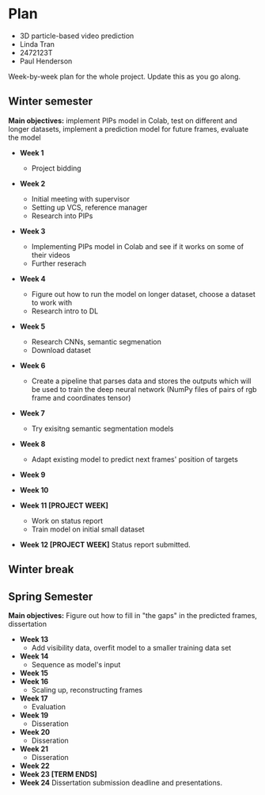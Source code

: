 # Plan

* 3D particle-based video prediction
* Linda Tran
* 2472123T
* Paul Henderson

Week-by-week plan for the whole project. Update this as you go along.

## Winter semester

__Main objectives:__ implement PIPs model in Colab, test on different and longer datasets, implement a prediction model for future frames, evaluate the model

* **Week 1**
  * Project bidding
* **Week 2**
  * Initial meeting with supervisor
  * Setting up VCS, reference manager
  * Research into PIPs
* **Week 3**
  * Implementing PIPs model in Colab and see if it works on some of their videos
  * Further reserach
* **Week 4**
  * Figure out how to run the model on longer dataset, choose a dataset to work with
  * Research intro to DL
* **Week 5**
  * Research CNNs, semantic segmenation
  * Download dataset
* **Week 6**
  * Create a pipeline that parses data and stores the outputs which will be used to train the deep neural network (NumPy files of pairs of rgb frame and coordinates tensor)

* **Week 7**
  * Try exisitng semantic segmentation models
* **Week 8**
  * Adapt existing model to predict next frames' position of targets
* **Week 9**

* **Week 10**
* **Week 11 [PROJECT WEEK]**
  * Work on status report
  * Train model on initial small dataset
* **Week 12 [PROJECT WEEK]** Status report submitted.

## Winter break

## Spring Semester

__Main objectives:__ Figure out how to fill in "the gaps" in the predicted frames, dissertation

* **Week 13**
  * Add visibility data, overfit model to a smaller training data set
* **Week 14**
  * Sequence as model's input
* **Week 15**
* **Week 16**
  * Scaling up, reconstructing frames 
* **Week 17**
  * Evaluation
* **Week 19**
  * Disseration
* **Week 20**
  * Disseration
* **Week 21**
  * Disseration
* **Week 22**
* **Week 23 [TERM ENDS]**
* **Week 24** Dissertation submission deadline and presentations.
